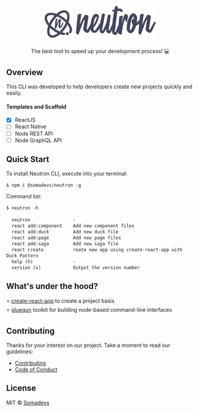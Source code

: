 <h1 align="center">
  <img src="assets/neutron.png" width="300" />
</h1>
<div align="center">
    The best tool to speed up your development process! 💻️
</div>

## Overview

This CLI was developed to help developers create new projects quickly and easily.

#### Templates and Scaffold

- [x] ReactJS
- [ ] React Native
- [ ] Node REST API
- [ ] Node GraphQL API

## Quick Start

To install Neutron CLI, execute into your terminal:

```shell
$ npm i @somadevs/neutron -g
```

Command list:

```shell
$ neutron -h

  neutron                -
  react add:component    Add new component files
  react add:duck         Add new duck file
  react add:page         Add new page files
  react add:saga         Add new saga file
  react create           reate new app using create-react-app with Duck Pattern
  help (h)               -
  version (v)            Output the version number
```

## What's under the hood?

⭐ [create-react-app](https://github.com/facebook/create-react-app) to create a project basis <br/>
⭐ [gluegun](https://github.com/infinitered/gluegun) toolkit for building node-based command-line interfaces

## Contributing

Thanks for your interest on our project. Take a moment to read our guidelines:

- [Contributing](.github/CONTRIBUTING.md)
- [Code of Conduct](.github/CODE_OF_CONDUCT.md)

## License

MIT © [Somadevs](https://github.com/somadevs)
